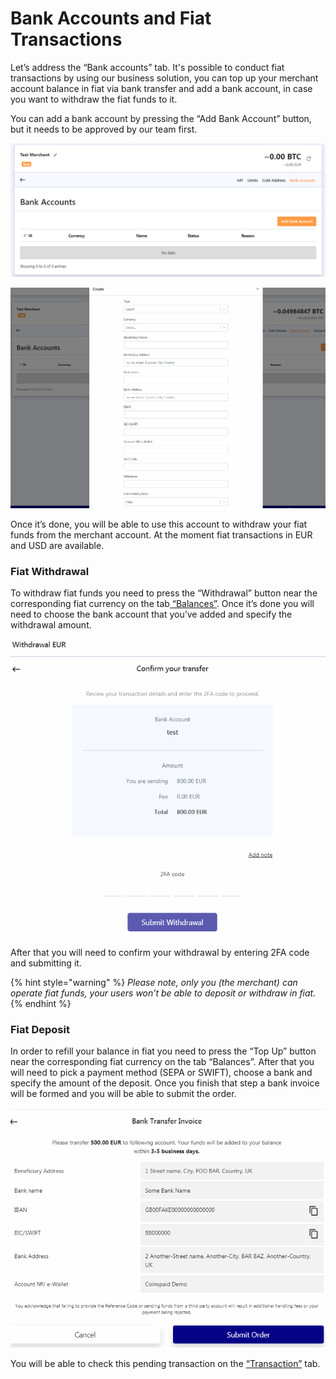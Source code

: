 # Bank Accounts and Fiat Transactions

Let’s address the “Bank accounts” tab. It's possible to conduct fiat transactions by using our business solution, you can top up your merchant account balance in fiat via bank transfer and add a bank account, in case you want to withdraw the fiat funds to it.  
  
You can add a bank account by pressing the “Add Bank Account” button, but it needs to be approved by our team first.

![](../.gitbook/assets/8%20%281%29.png)

![](../.gitbook/assets/9%20%281%29.png)

Once it’s done, you will be able to use this account to withdraw your fiat funds from the merchant account. At the moment fiat transactions in EUR and USD are available.

### Fiat Withdrawal

To withdraw fiat funds you need to press the “Withdrawal” button near the corresponding fiat currency on the tab[ “Balances”](account-balance-and-addresses.md). Once it’s done you will need to choose the bank account that you’ve added and specify the withdrawal amount.  


![](../.gitbook/assets/11%20%281%29.png)

After that you will need to confirm your withdrawal by entering 2FA code and submitting it.

{% hint style="warning" %}
_Please note, only you \(the merchant\) can operate fiat funds, your users won’t be able to deposit or withdraw in fiat._
{% endhint %}

### Fiat Deposit

In order to refill your balance in fiat you need to press the “Top Up” button near the corresponding fiat currency on the tab “Balances”. After that you will need to pick a payment method \(SEPA or SWIFT\), choose a bank and specify the amount of the deposit. Once you finish that step a bank invoice will be formed and you will be able to submit the order.

![](../.gitbook/assets/10%20%281%29.png)

You will be able to check this pending transaction on the [“Transaction”](transaction-and-address-tracking.md) tab.



